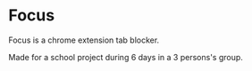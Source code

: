 # Focus

Focus is a chrome extension tab blocker. 

Made for a school project during 6 days in a 3 persons's group.
